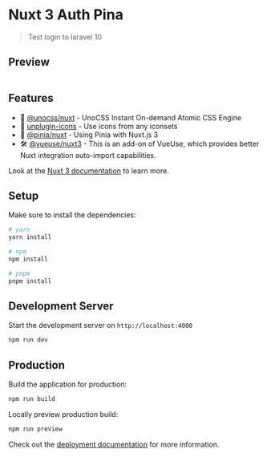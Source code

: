 # Nuxt 3 Auth Pina

> Test login to laravel 10

## Preview

<div>
  <a href="https://stackblitz.com/github/nuxtbase/nuxt3-starter" rel="nofollow" target="_blank"><img src="https://camo.githubusercontent.com/bf5c9492905b6d3b558552de2c848c7cce2e0a0f0ff922967115543de9441522/68747470733a2f2f646576656c6f7065722e737461636b626c69747a2e636f6d2f696d672f6f70656e5f696e5f737461636b626c69747a2e737667" alt="" data-canonical-src="https://developer.stackblitz.com/img/open_in_stackblitz.svg" style="max-width: 100%;"></a>
</div>

## Features

- 🎨 [@unocss/nuxt](https://unocss.dev/integrations/nuxt) - UnoCSS Instant On-demand Atomic CSS Engine
- 🤹 [unplugin-icons](https://github.com/antfu/unplugin-icons) - Use icons from any iconsets
- 🍍 [@pinia/nuxt](https://pinia.esm.dev/ssr/nuxt.html) - Using Pinia with Nuxt.js 3
- 🛠️ [@vueuse/nuxt3](https://vueuse.org/nuxt/readme.html#vueuse-nuxt) - This is an add-on of VueUse, which provides better Nuxt integration auto-import capabilities.

Look at the [Nuxt 3 documentation](https://nuxt.com/docs/getting-started/introduction) to learn more.

## Setup

Make sure to install the dependencies:

```bash
# yarn
yarn install

# npm
npm install

# pnpm
pnpm install
```

## Development Server

Start the development server on `http://localhost:4000`

```bash
npm run dev
```

## Production

Build the application for production:

```bash
npm run build
```

Locally preview production build:

```bash
npm run preview
```

Check out the [deployment documentation](https://nuxt.com/docs/getting-started/deployment) for more information.
